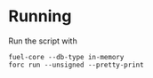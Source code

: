 # Running

Run the script with 


```
fuel-core --db-type in-memory
forc run --unsigned --pretty-print
```
